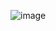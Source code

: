 ![image](https://user-images.githubusercontent.com/72255681/142764597-94f0b413-bce2-49dc-9e16-57b504e2378e.png)

